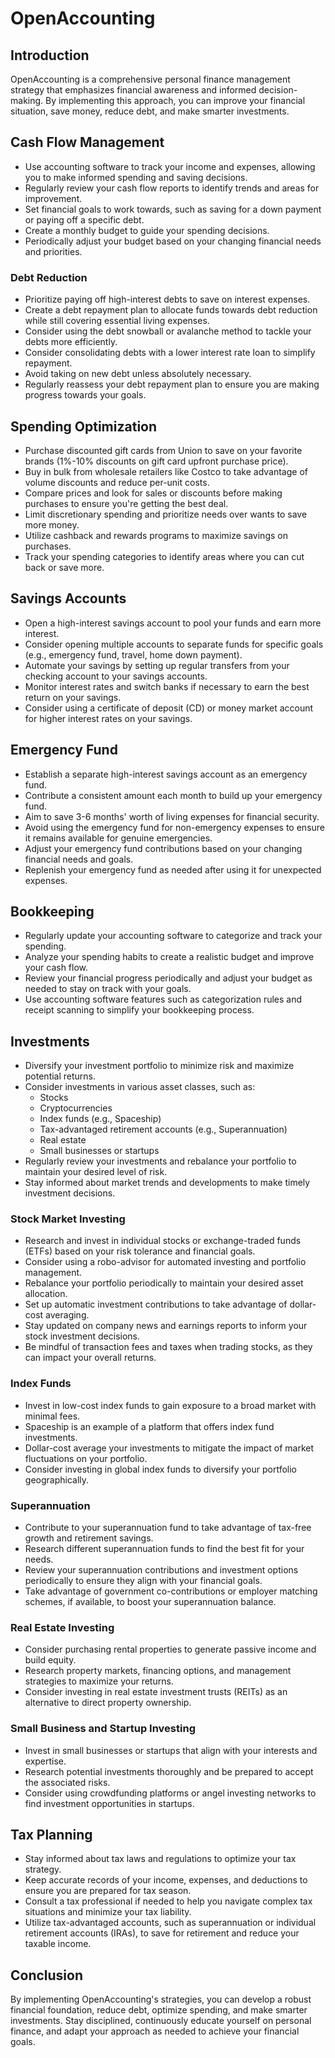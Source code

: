 # OpenAccounting

## Introduction
OpenAccounting is a comprehensive personal finance management strategy that emphasizes financial awareness and informed decision-making. By implementing this approach, you can improve your financial situation, save money, reduce debt, and make smarter investments.

## Cash Flow Management
- Use accounting software to track your income and expenses, allowing you to make informed spending and saving decisions.
- Regularly review your cash flow reports to identify trends and areas for improvement.
- Set financial goals to work towards, such as saving for a down payment or paying off a specific debt.
- Create a monthly budget to guide your spending decisions.
- Periodically adjust your budget based on your changing financial needs and priorities.

### Debt Reduction
- Prioritize paying off high-interest debts to save on interest expenses.
- Create a debt repayment plan to allocate funds towards debt reduction while still covering essential living expenses.
- Consider using the debt snowball or avalanche method to tackle your debts more efficiently.
- Consider consolidating debts with a lower interest rate loan to simplify repayment.
- Avoid taking on new debt unless absolutely necessary.
- Regularly reassess your debt repayment plan to ensure you are making progress towards your goals.

## Spending Optimization
- Purchase discounted gift cards from Union to save on your favorite brands (1%-10% discounts on gift card upfront purchase price).
- Buy in bulk from wholesale retailers like Costco to take advantage of volume discounts and reduce per-unit costs.
- Compare prices and look for sales or discounts before making purchases to ensure you're getting the best deal.
- Limit discretionary spending and prioritize needs over wants to save more money.
- Utilize cashback and rewards programs to maximize savings on purchases.
- Track your spending categories to identify areas where you can cut back or save more.

## Savings Accounts
- Open a high-interest savings account to pool your funds and earn more interest.
- Consider opening multiple accounts to separate funds for specific goals (e.g., emergency fund, travel, home down payment).
- Automate your savings by setting up regular transfers from your checking account to your savings accounts.
- Monitor interest rates and switch banks if necessary to earn the best return on your savings.
- Consider using a certificate of deposit (CD) or money market account for higher interest rates on your savings.

## Emergency Fund
- Establish a separate high-interest savings account as an emergency fund.
- Contribute a consistent amount each month to build up your emergency fund.
- Aim to save 3-6 months' worth of living expenses for financial security.
- Avoid using the emergency fund for non-emergency expenses to ensure it remains available for genuine emergencies.
- Adjust your emergency fund contributions based on your changing financial needs and goals.
- Replenish your emergency fund as needed after using it for unexpected expenses.

## Bookkeeping
- Regularly update your accounting software to categorize and track your spending.
- Analyze your spending habits to create a realistic budget and improve your cash flow.
- Review your financial progress periodically and adjust your budget as needed to stay on track with your goals.
- Use accounting software features such as categorization rules and receipt scanning to simplify your bookkeeping process.

## Investments
- Diversify your investment portfolio to minimize risk and maximize potential returns.
- Consider investments in various asset classes, such as:
    - Stocks
    - Cryptocurrencies
    - Index funds (e.g., Spaceship)
    - Tax-advantaged retirement accounts (e.g., Superannuation)
    - Real estate
    - Small businesses or startups
- Regularly review your investments and rebalance your portfolio to maintain your desired level of risk.
- Stay informed about market trends and developments to make timely investment decisions.

### Stock Market Investing
- Research and invest in individual stocks or exchange-traded funds (ETFs) based on your risk tolerance and financial goals.
- Consider using a robo-advisor for automated investing and portfolio management.
- Rebalance your portfolio periodically to maintain your desired asset allocation.
- Set up automatic investment contributions to take advantage of dollar-cost averaging.
- Stay updated on company news and earnings reports to inform your stock investment decisions.
- Be mindful of transaction fees and taxes when trading stocks, as they can impact your overall returns.

### Index Funds
- Invest in low-cost index funds to gain exposure to a broad market with minimal fees.
- Spaceship is an example of a platform that offers index fund investments.
- Dollar-cost average your investments to mitigate the impact of market fluctuations on your portfolio.
- Consider investing in global index funds to diversify your portfolio geographically.

### Superannuation
- Contribute to your superannuation fund to take advantage of tax-free growth and retirement savings.
- Research different superannuation funds to find the best fit for your needs.
- Review your superannuation contributions and investment options periodically to ensure they align with your financial goals.
- Take advantage of government co-contributions or employer matching schemes, if available, to boost your superannuation balance.

### Real Estate Investing
- Consider purchasing rental properties to generate passive income and build equity.
- Research property markets, financing options, and management strategies to maximize your returns.
- Consider investing in real estate investment trusts (REITs) as an alternative to direct property ownership.

### Small Business and Startup Investing
- Invest in small businesses or startups that align with your interests and expertise.
- Research potential investments thoroughly and be prepared to accept the associated risks.
- Consider using crowdfunding platforms or angel investing networks to find investment opportunities in startups.

## Tax Planning
- Stay informed about tax laws and regulations to optimize your tax strategy.
- Keep accurate records of your income, expenses, and deductions to ensure you are prepared for tax season.
- Consult a tax professional if needed to help you navigate complex tax situations and minimize your tax liability.
- Utilize tax-advantaged accounts, such as superannuation or individual retirement accounts (IRAs), to save for retirement and reduce your taxable income.

## Conclusion
By implementing OpenAccounting's strategies, you can develop a robust financial foundation, reduce debt, optimize spending, and make smarter investments. Stay disciplined, continuously educate yourself on personal finance, and adapt your approach as needed to achieve your financial goals.
